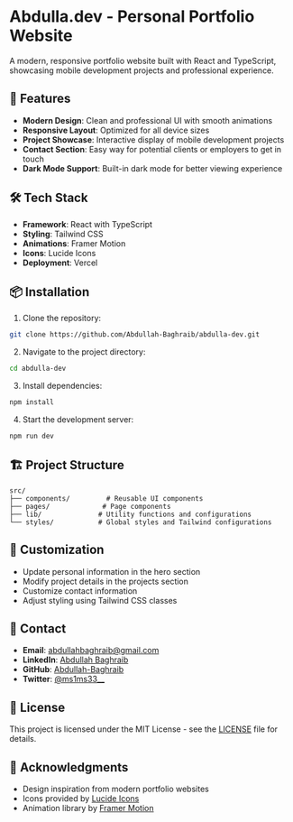 # Abdulla.dev - Personal Portfolio Website

A modern, responsive portfolio website built with React and TypeScript, showcasing mobile development projects and professional experience.

## 🚀 Features

- **Modern Design**: Clean and professional UI with smooth animations
- **Responsive Layout**: Optimized for all device sizes
- **Project Showcase**: Interactive display of mobile development projects
- **Contact Section**: Easy way for potential clients or employers to get in touch
- **Dark Mode Support**: Built-in dark mode for better viewing experience

## 🛠️ Tech Stack

- **Framework**: React with TypeScript
- **Styling**: Tailwind CSS
- **Animations**: Framer Motion
- **Icons**: Lucide Icons
- **Deployment**: Vercel

## 📦 Installation

1. Clone the repository:
```bash
git clone https://github.com/Abdullah-Baghraib/abdulla-dev.git
```

2. Navigate to the project directory:
```bash
cd abdulla-dev
```

3. Install dependencies:
```bash
npm install
```

4. Start the development server:
```bash
npm run dev
```

## 🏗️ Project Structure

```
src/
├── components/         # Reusable UI components
├── pages/             # Page components
├── lib/              # Utility functions and configurations
└── styles/           # Global styles and Tailwind configurations
```

## 🎨 Customization

- Update personal information in the hero section
- Modify project details in the projects section
- Customize contact information
- Adjust styling using Tailwind CSS classes

## 📱 Contact

- **Email**: abdullahbaghraib@gmail.com
- **LinkedIn**: [Abdullah Baghraib](https://www.linkedin.com/in/abdullah-baghrib/)
- **GitHub**: [Abdullah-Baghraib](https://github.com/Abdullah-Baghraib)
- **Twitter**: [@ms1ms33__](https://x.com/ms1ms33__)

## 📄 License

This project is licensed under the MIT License - see the [LICENSE](LICENSE) file for details.

## 🙏 Acknowledgments

- Design inspiration from modern portfolio websites
- Icons provided by [Lucide Icons](https://lucide.dev/)
- Animation library by [Framer Motion](https://www.framer.com/motion/)
